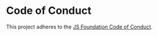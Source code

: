 # Code of Conduct

This project adheres to the [JS Foundation Code of Conduct](https://js.foundation/community/code-of-conduct).
